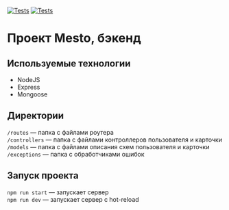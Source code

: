 [![Tests](../../actions/workflows/tests-13-sprint.yml/badge.svg)](../../actions/workflows/tests-13-sprint.yml) [![Tests](../../actions/workflows/tests-14-sprint.yml/badge.svg)](../../actions/workflows/tests-14-sprint.yml)
# Проект Mesto, бэкенд

## Используемые технологии

* NodeJS
* Express
* Mongoose

## Директории

`/routes` — папка с файлами роутера  
`/controllers` — папка с файлами контроллеров пользователя и карточки   
`/models` — папка с файлами описания схем пользователя и карточки  
`/exceptions` — папка с обработчиками ошибок


## Запуск проекта

`npm run start` — запускает сервер   
`npm run dev` — запускает сервер с hot-reload
